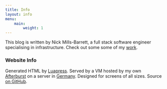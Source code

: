 ```yaml
---
title: Info
layout: info
menu:
    main:
        weight: 1
---
```


This blog is written by Nick Mills-Barrett, a full stack software engineer specialising in infrastructure. Check out some some of my [work](/pages/work).


### Website Info

Generated HTML by [Luapress](http://luapress.org). Served by a VM hosted by my own [Afterburst](https://afterburst.com) on a server in [Germany](http://afterburst.com/datacenters). Designed for screens of all sizes. Source [on GitHub](https://github.com/Fizzadar/pointlessramblings.com).
